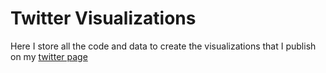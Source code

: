 # Twitter Visualizations

Here I store all the code and data to create the visualizations that I publish on my [twitter page](https://twitter.com/RJANunez)
